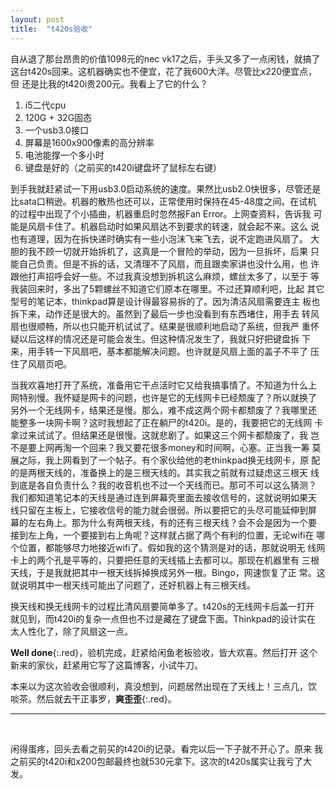 ```yaml
---
layout: post
title:  "t420s验收"
---
```


自从退了那台昂贵的价值1098元的nec vk17之后，手头又多了一点闲钱，就搞了
这台t420s回来。这机器确实也不便宜，花了我600大洋。尽管比x220便宜点，但
还是比我的t420i贵200元。我看上了它的什么？

1. i5二代cpu
2. 120G + 32G固态
3. 一个usb3.0接口
4. 屏幕是1600x900像素的高分辨率
5. 电池能撑一个多小时
6. 键盘是好的（之前买的t420i键盘坏了鼠标左右键）

到手我就赶紧试一下用usb3.0启动系统的速度。果然比usb2.0快很多，尽管还是
比sata口稍逊。机器的散热也还可以，正常使用时保持在45-48度之间。在试机
的过程中出现了个小插曲，机器重启时忽然报Fan Error。上网查资料，告诉我
可能是风扇卡住了。机器启动时如果风扇达不到要求的转速，就会起不来。这么
说也有道理，因为在拆快递时确实有一些小泡沫飞来飞去，说不定跑进风扇了。
大胆的我不顾一切就开始拆机了，这真是一个冒险的举动，因为一旦拆坏，后果
只能自己负责。但是不拆的话，又清理不了风扇，而且跟卖家讲也没什么用，也
许跟他打声招呼会好一些。不过我真没想到拆机这么麻烦，螺丝太多了，以至于
等我装回来时，多出了5颗螺丝不知道它们原本在哪里。不过还算顺利吧，比起
其它型号的笔记本，thinkpad算是设计得最容易拆的了。因为清洁风扇需要连主
板也拆下来，动作还是很大的。虽然到了最后一步也没看到有东西堵住，用手去
转风扇也很顺畅，所以也只能开机试试了。结果是很顺利地启动了系统，但我严
重怀疑以后这样的情况还是可能会发生。但这种情况发生了，我就只好把键盘拆
下来，用手转一下风扇吧，基本都能解决问题。也许就是风扇上面的盖子不平了
压住了风扇页吧。

当我欢喜地打开了系统，准备用它干点活时它又给我搞事情了。不知道为什么上
网特别慢。我怀疑是网卡的问题，也许是它的无线网卡已经颓废了？所以就换了
另外一个无线网卡，结果还是慢。那么，难不成这两个网卡都颓废了？我哪里还
能整多一块网卡啊？这时我想起了正在躺尸的t420i。是的，我要把它的无线网
卡拿过来试试了。但结果还是很慢。这就悲剧了。如果这三个网卡都颓废了，我
岂不是要上网再淘一个回来？我又要花很多money和时间啊，心塞。正当我一筹
莫展之际，我上网看到了一个帖子。有个家伙给他的老thinkpad换无线网卡，原
配的是两根天线的，准备换上的是三根天线的。其实我之前就有过疑虑这三根天
线到底是各自负责什么？我的收音机也不过一个天线而已。那可不可以这么猜测？
我们都知道笔记本的天线是通过连到屏幕壳里面去接收信号的，这就说明如果天
线只留在主板上，它接收信号的能力就会很弱。所以要把它的头尽可能延伸到屏
幕的左右角上。那为什么有两根天线，有的还有三根天线？会不会是因为一个要
接到左上角，一个要接到右上角呢？这样就占据了两个有利的位置，无论wifi在
哪个位置，都能够尽力地接近wifi了。假如我的这个猜测是对的话，那就说明无
线网卡上的两个孔是平等的，只要把任意的天线插上去都可以。那现在机器里有
三根天线，于是我就把其中一根天线拆掉换成另外一根。Bingo，网速恢复了正
常。这就说明其中一根天线可能出了问题了，还好机器上有三根天线。

换天线和换无线网卡的过程比清风扇要简单多了。t420s的无线网卡后盖一打开
就见到，而t420i的复杂一点但也不过是藏在了键盘下面。Thinkpad的设计实在
太人性化了，除了风扇这一点。

**Well done**{:.red}，验机完成，赶紧给闲鱼老板验收，皆大欢喜。然后打开
这个新来的家伙，赶紧用它写了这篇博客，小试牛刀。

本来以为这次验收会很顺利，真没想到，问题居然出现在了天线上！三点几，饮
啖茶。然后就去干正事罗，**爽歪歪**{:.red}。

---
<br />

闲得蛋疼，回头去看之前买的t420i的记录。看完以后一下子就不开心了。原来
我之前买的t420i和x200包邮最终也就530元拿下。这次的t420s属实让我亏了大
发。
